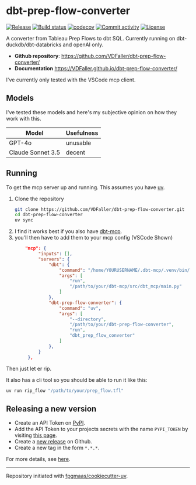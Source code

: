 # dbt-prep-flow-converter

[![Release](https://img.shields.io/github/v/release/VDFaller/dbt-prep-flow-converter)](https://img.shields.io/github/v/release/VDFaller/dbt-prep-flow-converter)
[![Build status](https://img.shields.io/github/actions/workflow/status/VDFaller/dbt-prep-flow-converter/main.yml?branch=main)](https://github.com/VDFaller/dbt-prep-flow-converter/actions/workflows/main.yml?query=branch%3Amain)
[![codecov](https://codecov.io/gh/VDFaller/dbt-prep-flow-converter/branch/main/graph/badge.svg)](https://codecov.io/gh/VDFaller/dbt-prep-flow-converter)
[![Commit activity](https://img.shields.io/github/commit-activity/m/VDFaller/dbt-prep-flow-converter)](https://img.shields.io/github/commit-activity/m/VDFaller/dbt-prep-flow-converter)
[![License](https://img.shields.io/github/license/VDFaller/dbt-prep-flow-converter)](https://img.shields.io/github/license/VDFaller/dbt-prep-flow-converter)

A converter from Tableau Prep Flows to dbt SQL.  Currently running on dbt-duckdb/dbt-databricks and openAI only.

- **Github repository**: <https://github.com/VDFaller/dbt-prep-flow-converter/>
- **Documentation** <https://VDFaller.github.io/dbt-prep-flow-converter/>

I've currently only tested with the VSCode mcp client.

## Models
I've tested these models and here's my subjective opinion on how they work with this.

| Model             | Usefulness |
| ----------------- | ---------- |
| GPT-4o | unusable | ---------- |
| Claude Sonnet 3.5 | decent     |

## Running
To get the mcp server up and running. This assumes you have [uv](https://github.com/astral-sh/uv).

1. Clone the repository
   ```bash
   git clone https://github.com/VDFaller/dbt-prep-flow-converter.git
   cd dbt-prep-flow-converter
   uv sync
   ```
2. I find it works best if you also have [dbt-mcp](https://github.com/dbt-labs/dbt-mcp).
3. you'll then have to add them to your mcp config (VSCode Shown)
   ```json
       "mcp": {
			"inputs": [],
			"servers": {
				"dbt": {
					"command": "/home/YOURUSERNAME/.dbt-mcp/.venv/bin/mcp",
					"args": [
						"run",
						"/path/to/your/dbt-mcp/src/dbt_mcp/main.py"
					]
				},
				"dbt-prep-flow-converter": {
					"command": "uv",
					"args": [
						"--directory",
						"/path/to/your/dbt-prep-flow-converter",
						"run",
						"dbt_prep_flow_converter"
					]
				},
			}
		},
	```


Then just let er rip.



It also has a cli tool so you should be able to run it like this:

```bash
uv run rip_flow "/path/to/your/prep_flow.tfl"
```

## Releasing a new version

- Create an API Token on [PyPI](https://pypi.org/).
- Add the API Token to your projects secrets with the name `PYPI_TOKEN` by visiting [this page](https://github.com/VDFaller/dbt-prep-flow-converter/settings/secrets/actions/new).
- Create a [new release](https://github.com/VDFaller/dbt-prep-flow-converter/releases/new) on Github.
- Create a new tag in the form `*.*.*`.

For more details, see [here](https://fpgmaas.github.io/cookiecutter-uv/features/cicd/#how-to-trigger-a-release).

---

Repository initiated with [fpgmaas/cookiecutter-uv](https://github.com/fpgmaas/cookiecutter-uv).
